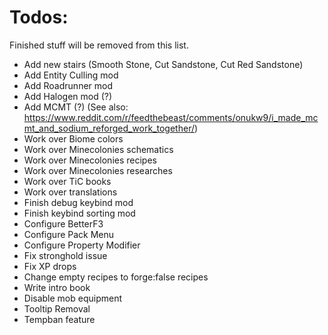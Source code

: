 # Todos:

Finished stuff will be removed from this list.

- Add new stairs (Smooth Stone, Cut Sandstone, Cut Red Sandstone)
- Add Entity Culling mod
- Add Roadrunner mod
- Add Halogen mod (?)
- Add MCMT (?) (See also: https://www.reddit.com/r/feedthebeast/comments/onukw9/i_made_mcmt_and_sodium_reforged_work_together/)
- Work over Biome colors
- Work over Minecolonies schematics
- Work over Minecolonies recipes
- Work over Minecolonies researches
- Work over TiC books
- Work over translations
- Finish debug keybind mod
- Finish keybind sorting mod
- Configure BetterF3
- Configure Pack Menu
- Configure Property Modifier
- Fix stronghold issue
- Fix XP drops
- Change empty recipes to forge:false recipes
- Write intro book
- Disable mob equipment
- Tooltip Removal
- Tempban feature
